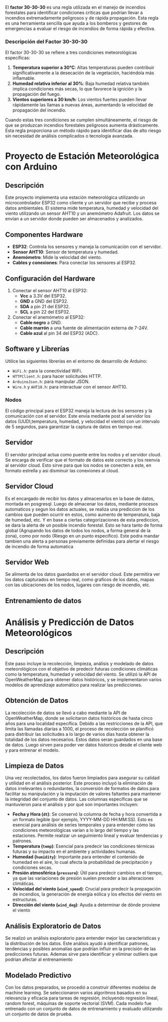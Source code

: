 El **factor 30-30-30** es una regla utilizada en el manejo de incendios forestales para identificar condiciones críticas que podrían llevar a incendios extremadamente peligrosos y de rápida propagación. Esta regla es una herramienta sencilla que ayuda a los bomberos y gestores de emergencias a evaluar el riesgo de incendios de forma rápida y efectiva.

### Descripción del Factor 30-30-30

El factor 30-30-30 se refiere a tres condiciones meteorológicas específicas:
1. **Temperatura superior a 30°C**: Altas temperaturas pueden contribuir significativamente a la desecación de la vegetación, haciéndola más inflamable.
2. **Humedad relativa inferior al 30%**: Baja humedad relativa también implica condiciones más secas, lo que favorece la ignición y la propagación del fuego.
3. **Vientos superiores a 30 km/h**: Los vientos fuertes pueden llevar rápidamente las llamas a nuevas áreas, aumentando la velocidad de propagación del incendio.

Cuando estas tres condiciones se cumplen simultáneamente, el riesgo de que se produzcan incendios forestales peligrosos aumenta drásticamente. Esta regla proporciona un método rápido para identificar días de alto riesgo sin necesidad de análisis complicados o tecnología avanzada.

# Proyecto de Estación Meteorológica con Arduino

## Descripción
Este proyecto implementa una estación meteorológica utilizando un microcontrolador ESP32 como cliente y un servidor que recibe y procesa datos ambientales. El sistema mide temperatura, humedad y velocidad del viento utilizando un sensor AHT10 y un anemómetro Adafruit. Los datos se envían a un servidor donde pueden ser almacenados y analizados.

## Componentes Hardware
- **ESP32**: Controla los sensores y maneja la comunicación con el servidor.
- **Sensor AHT10**: Sensor de temperatura y humedad.
- **Anemómetro**: Mide la velocidad del viento.
- **Cables y conexiones**: Para conectar los sensores al ESP32.

## Configuración del Hardware
1. Conectar el sensor AHT10 al ESP32:
   - **Vcc** a 3.3V del ESP32.
   - **GND** a GND del ESP32.
   - **SDA** a pin 21 del ESP32.
   - **SCL** a pin 22 del ESP32.
2. Conectar el anemómetro al ESP32:
   - **Cable negro** a GND.
   - **Cable marrón** a una fuente de alimentación externa de 7-24V.
   - **Cable azul** al pin 34 del ESP32 (ADC).

## Software y Librerías
Utilice las siguientes librerías en el entorno de desarrollo de Arduino:
- `WiFi.h`: para la conectividad WiFi.
- `HTTPClient.h`: para hacer solicitudes HTTP.
- `ArduinoJson.h`: para manipular JSON.
- `Wire.h` y `AHT10.h`: para interactuar con el sensor AHT10.

### Nodos
El código principal para el ESP32 maneja la lectura de los sensores y la comunicación con el servidor. Este envia mediante post al servidor los datos (UUDI,temperatura, humedad, y velocidad el viento) con un intervalo de 5 segundos, para garantizar la captura de datos en tiempo real.

## Servidor
El servidor principal actua como puente entre los nodos y el servidor cloud. Se encarga de verificar que el formato de datos este correcto y los reenvia al servidor cloud. Esto sirve para que los nodos se conecten a este, en formato estrella y asi disminuir las conexiones al cloud.

## Servidor Cloud
Es el encargado de recibir los datos y almacenarlos en la base de datos, montada en posgresql. Luego de almacenar los datos, mediante procesos automaticos y segun los datos actuales, se realiza una prediccion de los cambios que pueden ocurrir en estos, como aumento de temperatura, baja de humedad, etc. Y en base a ciertas categorizaciones de esta prediccion, se dara la alerta de un posible incendio forestal. Esto se hara tanto de forma global (Agrupando los datos de todos los nodos, a forma general de la zona), como por nodo (Riesgo en un punto especifico). Este podra mandar tambien una alerta a personas previamente definidas para alertar el riesgo de incendio de forma automatica

## Servidor Web
Se alimenta de los datos guardados en el servidor cloud. Este permitira ver los datos capturados en tiempo real, como graficos de los datos, mapas con las ubicaciones de los nodos, lugares con riesgo de incendio, etc.

## Entrenamiento de datos

# Análisis y Predicción de Datos Meteorológicos

## Descripción
Este paso incluye la recolección, limpieza, análisis y modelado de datos meteorológicos con el objetivo de predecir futuras condiciones climáticas como la temperatura, humedad y velocidad del viento. Se utilizó la API de OpenWeatherMap para obtener datos históricos, y se implementaron varios modelos de aprendizaje automático para realizar las predicciones.

## Obtención de Datos
La recolección de datos se llevó a cabo mediante la API de OpenWeatherMap, donde se solicitaron datos históricos de hasta cinco años para una localidad específica. Debido a las restricciones de la API, que limita las llamadas diarias a 1000, el proceso de recolección se planificó para distribuir las solicitudes a lo largo de varios días hasta obtener la totalidad de los datos necesarios. Estos datos seran guardados en una base de datos. Luego sirven para poder ver datos historicos desde el cliente web y para entrenar el modelo.

## Limpieza de Datos
Una vez recolectados, los datos fueron limpiados para asegurar su calidad y utilidad en el análisis posterior. Este proceso incluyó la eliminación de datos irrelevantes o redundantes, la conversión de formatos de datos para facilitar su manipulación y la imputación de valores faltantes para mantener la integridad del conjunto de datos. Las columnas específicas que se mantuvieron para el análisis y por qué son importantes incluyen:

- **Fecha y Hora (`dt`)**: Se conservó la columna de fecha y hora convertida a un formato legible (por ejemplo, YYYY-MM-DD HH:MM:SS). Esto es esencial para análisis de series temporales y para entender cómo las condiciones meteorológicas varían a lo largo del tiempo y las estaciones. Permite realizar un seguimiento lineal y evaluar tendencias y patrones.
- **Temperatura (`temp`)**: Esencial para predecir las condiciones térmicas futuras y su impacto en el ambiente y actividades humanas.
- **Humedad (`humidity`)**: Importante para entender el contenido de humedad en el aire, lo cual afecta la probabilidad de precipitación y condiciones secas.
- **Presión atmosférica (`pressure`)**: Útil para predecir cambios en el tiempo, ya que las variaciones de presión suelen preceder a las alteraciones climáticas.
- **Velocidad del viento (`wind_speed`)**: Crucial para predecir la propagación de incendios, la generación de energía eólica y los efectos del viento en estructuras.
- **Dirección del viento (`wind_deg`)**: Ayuda a determinar de dónde proviene el viento


## Análisis Exploratorio de Datos
Se realizó un análisis exploratorio para entender mejor las características y la distribución de los datos. Este análisis ayudó a identificar patrones, tendencias y posibles anomalías que podrían influir en la precisión de las predicciones futuras. Ademas sirve para identificar y eliminar outliers que podrian afectar al entrenamiento

## Modelado Predictivo
Con los datos preparados, se procedió a construir diferentes modelos de machine learning. Se seleccionaron varios algoritmos basados en su relevancia y eficacia para tareas de regresión, incluyendo regresión lineal, random forest, máquinas de soporte vectorial (SVM). Cada modelo fue entrenado con un conjunto de datos de entrenamiento y evaluado utilizando un conjunto de datos de prueba.
